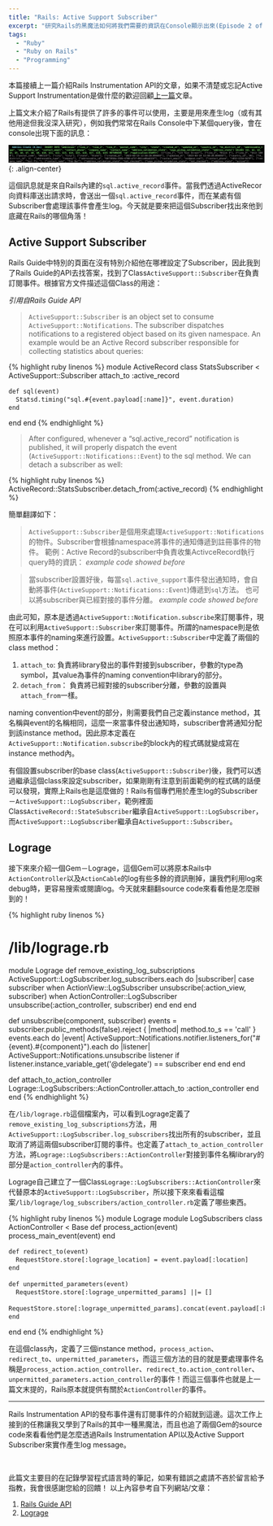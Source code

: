 ```yaml
---
title: "Rails: Active Support Subscriber"
excerpt: "研究Rails的黑魔法如何將我們需要的資訊在Console顯示出來(Episode 2 of 2)"
tags:
  - "Ruby"
  - "Ruby on Rails" 
  - "Programming"
---
```


本篇接續上一篇介紹Rails Instrumentation API的文章，如果不清楚或忘記Active Support Instrumentation是做什麼的歡迎回顧[上一篇](https://benwanghsien.github.io/RAILS-Instrumentation/)文章。

上篇文末介紹了Rails有提供了許多的事件可以使用，主要是用來產生log（或有其他用途但我沒深入研究），例如我們常常在Rails Console中下某個query後，會在console出現下面的訊息：

![sql.active_record事件](/assets/images/article_about/rails_sql_log.png){: .align-center}

這個訊息就是來自Rails內建的`sql.active_record`事件。當我們透過ActiveRecor向資料庫送出請求時，會送出一個`sql.active_record`事件，而在某處有個Subscriber會處理該事件會產生log。今天就是要來把這個Subscriber找出來他到底藏在Rails的哪個角落！

## Active Support Subscriber

Rails Guide中特別的頁面在沒有特別介紹他在哪裡設定了Subscriber，因此我到了Rails Guide的API去找答案，找到了Class`ActiveSupport::Subscriber`在負責訂閱事件。根據官方文件描述這個Class的用途：

*引用自Rails Guide API*

> `ActiveSupport::Subscriber` is an object set to consume `ActiveSupport::Notifications`. The subscriber dispatches notifications to a registered object based on its given namespace.
> An example would be an Active Record subscriber responsible for collecting statistics about queries:

{% highlight ruby linenos %}
module ActiveRecord
  class StatsSubscriber < ActiveSupport::Subscriber
    attach_to :active_record

    def sql(event)
      Statsd.timing("sql.#{event.payload[:name]}", event.duration)
    end
  end
end
{% endhighlight %}

> After configured, whenever a “sql.active_record” notification is published, it will properly dispatch the event (`ActiveSupport::Notifications::Event`) to the sql method.
> We can detach a subscriber as well:

{% highlight ruby linenos %}
ActiveRecord::StatsSubscriber.detach_from(:active_record)
{% endhighlight %}

簡單翻譯如下：

> `ActiveSupport::Subscriber`是個用來處理`ActiveSupport::Notifications`的物件。Subscriber會根據namespace將事件的通知傳遞到註冊事件的物件。
> 範例：Active Record的subscriber中負責收集ActivceRecord執行query時的資訊：
> *example code showed before*

> 當subscriber設置好後，每當`sql.active_support`事件發出通知時，會自動將事件(`ActiveSupport::Notifications::Event`)傳遞到`sql`方法。
> 也可以將subscriber與已經對接的事件分離。
> *example code showed before*

由此可知，原本是透過`ActiveSupport::Notification.subscribe`來訂閱事件，現在可以利用`ActiveSupport::Subscriber`來訂閱事件。所謂的namespace則是依照原本事件的naming來進行設置。`ActiveSupport::Subscriber`中定義了兩個的class method：
1. `attach_to`: 負責將library發出的事件對接到subscriber，參數的type為symbol，其value為事件的naming convention中library的部分。
2. `detach_from`： 負責將已經對接的subscriber分離，參數的設置與`attach_from`一樣。

naming convention中event的部分，則需要我們自己定義instance method，其名稱與event的名稱相同，這麼一來當事件發出通知時，subscriber會將通知分配到該instance method。因此原本定義在`ActiveSupport::Notification.subscribe`的block內的程式碼就變成寫在instance method內。

有個設置subscriber的base class(`ActiveSupport::Subscriber`)後，我們可以透過繼承這個class來設定subscriber，如果剛剛有注意到前面範例的程式碼的話便可以發現，實際上Rails也是這麼做的！Rails有個專們用於產生log的Subscriber－`ActiveSupport::LogSubscriber`，範例裡面Class`ActiveRecord::StateSubscriber`繼承自`ActiveSupport::LogSubscriber`，而`ActiveSupport::LogSubscriber`繼承自`ActiveSupport::Subscriber`。

## Lograge

接下來來介紹一個Gem－Lograge，這個Gem可以將原本Rails中`ActionController`以及`ActionCable`的log有些多餘的資訊刪掉，讓我們利用log來debug時，更容易搜索或閱讀log。今天就來翻翻source code來看看他是怎麼辦到的！

{% highlight ruby linenos %}
# /lib/lograge.rb
module Lograge
  def remove_existing_log_subscriptions
    ActiveSupport::LogSubscriber.log_subscribers.each do |subscriber|
      case subscriber
      when ActionView::LogSubscriber
        unsubscribe(:action_view, subscriber)
      when ActionController::LogSubscriber
        unsubscribe(:action_controller, subscriber)
      end
    end
  end

  def unsubscribe(component, subscriber)
    events = subscriber.public_methods(false).reject { |method| method.to_s == 'call' }
    events.each do |event|
      ActiveSupport::Notifications.notifier.listeners_for("#{event}.#{component}").each do |listener|
        ActiveSupport::Notifications.unsubscribe listener if listener.instance_variable_get('@delegate') == subscriber
      end
    end
  end

  def attach_to_action_controller
    Lograge::LogSubscribers::ActionController.attach_to :action_controller
  end
end
{% endhighlight %}

在`/lib/lograge.rb`這個檔案內，可以看到Lograge定義了`remove_existing_log_subscriptions`方法，用`ActiveSupport::LogSubscriber.log_subscribers`找出所有的subscriber，並且取消了將這兩個subscriber訂閱的事件。也定義了`attach_to_action_controller`方法，將`Lograge::LogSubscribers::ActionController`對接到事件名稱library的部分是`action_controller`內的事件。

Lograge自己建立了一個Class`Lograge::LogSubscribers::ActionController`來代替原本的`ActiveSupport::LogSubscriber`，所以接下來來看看這檔案`/lib/lograge/log_subscribers/action_controller.rb`定義了哪些東西。

{% highlight ruby linenos %}
module Lograge
  module LogSubscribers
    class ActionController < Base
    def process_action(event)
      process_main_event(event)
    end

    def redirect_to(event)
      RequestStore.store[:lograge_location] = event.payload[:location]
    end

    def unpermitted_parameters(event)
      RequestStore.store[:lograge_unpermitted_params] ||= []
      RequestStore.store[:lograge_unpermitted_params].concat(event.payload[:keys])
    end
  end
end
{% endhighlight %}

在這個class內，定義了三個instance method，`process_action`、`redirect_to`、`unpermitted_parameters`，而這三個方法的目的就是要處理事件名稱是`process_action.action_controller`、`redirect_to.action_controller`、`unpermitted_parameters.action_controller`的事件！而這三個事件也就是上一篇文末提的，Rails原本就提供有關於`ActionController`的事件。

----------
Rails Instrumentation API的發布事件還有訂閱事件的介紹就到這邊。這次工作上接到的任務讓我又學到了Rails的其中一種黑魔法，而且也追了兩個Gem的source code來看看他們是怎麼透過Rails Instrumentation API以及Active Support Subscriber來實作產生log message。

<br>

此篇文主要目的在記錄學習程式語言時的筆記，如果有錯誤之處請不吝於留言給予指教，我會很感謝您給的回饋！
以上內容參考自下列網站/文章：
1. [Rails Guide API](https://api.rubyonrails.org/classes/ActiveSupport/Subscriber.html)
2. [Lograge](https://github.com/roidrage/lograge)